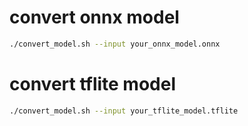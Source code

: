 # convert onnx model
```bash
./convert_model.sh --input your_onnx_model.onnx
```

# convert tflite model
```bash
./convert_model.sh --input your_tflite_model.tflite
```
